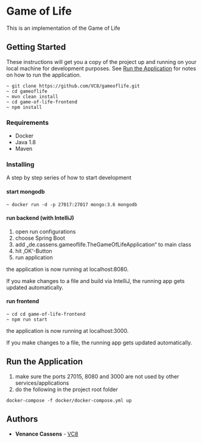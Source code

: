# Game of Life

This is an implementation of the Game of Life

## Getting Started

These instructions will get you a copy of the project up and running on your local machine for development purposes. See [Run the Application](#Run-the-Application) for notes on how to run the application.

```
~ git clone https://github.com/VC8/gameoflife.git
~ cd gameoflife
~ mvn clean install
~ cd game-of-life-frontend
~ npm install
```

### Requirements

- Docker
- Java 1.8
- Maven

### Installing

A step by step series of how to start development

#### start mongodb

```
~ docker run -d -p 27017:27017 mongo:3.6 mongodb
```

#### run backend (with IntelliJ)

1. open run configurations
2. choose Spring Boot
3. add „de.cassens.gameoflife.TheGameOfLifeApplication“ to main class
4. hit ‚OK‘-Button
5. run application

the application is now running at localhost:8080.

If you make changes to a file and build via IntelliJ, the running app gets updated automatically.

#### run frontend

```
~ cd cd game-of-life-frontend
~ npm run start
```
the application is now running at localhost:3000.

If you make changes to a file, the running app gets updated automatically.

## Run the Application

1. make sure the ports 27015, 8080 and 3000 are not used by other services/applications
2. do the following in the project root folder
```
docker-compose -f docker/docker-compose.yml up
```
## Authors

* **Venance Cassens** - [VC8](https://github.com/VC8)
